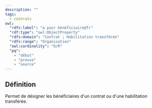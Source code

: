 ```yaml
---
description: ""
tags:
  - contrats
owl:
  "rdfs:label": "a pour bénéficiaire@fr"
  "rdf:type": "owl:ObjectProperty"
  "rdfs:domain": "Contrat ; Habilitation transférée"
  "rdfs:range": "Organisation"
  "owl:cardinality": "O/R"
  "pq":
    - "début"
    - "preuve"
    - "source"
---
```


<OntologyTable frontMatter={frontMatter}/>

## Définition

Permet de désigner les bénéficiaires d'un contrat ou d'une habilitation transférée.
